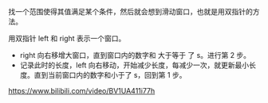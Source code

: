 找一个范围使得其值满足某个条件，然后就会想到滑动窗口，也就是用双指针的方法。

用双指针 left 和 right 表示一个窗口。
- right 向右移增大窗口，直到窗口内的数字和 大于等于 了 s。进行第 2 步。
- 记录此时的长度，left 向右移动，开始减少长度，每减少一次，就更新最小长度。直到当前窗口内的数字和小于了 s，回到第 1 步。


https://www.bilibili.com/video/BV1UA411i77h

